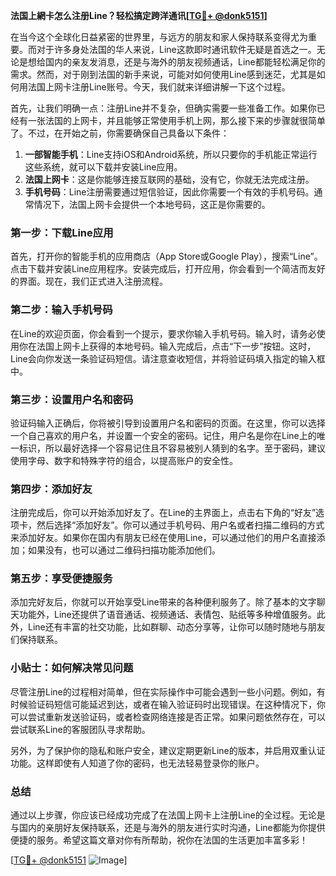 **法国上網卡怎么注册Line？轻松搞定跨洋通讯[[TG💪+ @donk5151](https://t.me/s/donk5151)]**

在当今这个全球化日益紧密的世界里，与远方的朋友和家人保持联系变得尤为重要。而对于许多身处法国的华人来说，Line这款即时通讯软件无疑是首选之一。无论是想给国内的亲友发消息，还是与海外的朋友视频通话，Line都能轻松满足你的需求。然而，对于刚到法国的新手来说，可能对如何使用Line感到迷茫，尤其是如何用法国上网卡注册Line账号。今天，我们就来详细讲解一下这个过程。

首先，让我们明确一点：注册Line并不复杂，但确实需要一些准备工作。如果你已经有一张法国的上网卡，并且能够正常使用手机上网，那么接下来的步骤就很简单了。不过，在开始之前，你需要确保自己具备以下条件：

1. **一部智能手机**：Line支持iOS和Android系统，所以只要你的手机能正常运行这些系统，就可以下载并安装Line应用。
2. **法国上网卡**：这是你能够连接互联网的基础，没有它，你就无法完成注册。
3. **手机号码**：Line注册需要通过短信验证，因此你需要一个有效的手机号码。通常情况下，法国上网卡会提供一个本地号码，这正是你需要的。

### 第一步：下载Line应用

首先，打开你的智能手机的应用商店（App Store或Google Play），搜索“Line”。点击下载并安装Line应用程序。安装完成后，打开应用，你会看到一个简洁而友好的界面。现在，我们正式进入注册流程。

### 第二步：输入手机号码

在Line的欢迎页面，你会看到一个提示，要求你输入手机号码。输入时，请务必使用你在法国上网卡上获得的本地号码。输入完成后，点击“下一步”按钮。这时，Line会向你发送一条验证码短信。请注意查收短信，并将验证码填入指定的输入框中。

### 第三步：设置用户名和密码

验证码输入正确后，你将被引导到设置用户名和密码的页面。在这里，你可以选择一个自己喜欢的用户名，并设置一个安全的密码。记住，用户名是你在Line上的唯一标识，所以最好选择一个容易记住且不容易被别人猜到的名字。至于密码，建议使用字母、数字和特殊字符的组合，以提高账户的安全性。

### 第四步：添加好友

注册完成后，你可以开始添加好友了。在Line的主界面上，点击右下角的“好友”选项卡，然后选择“添加好友”。你可以通过手机号码、用户名或者扫描二维码的方式来添加好友。如果你在国内有朋友已经在使用Line，可以通过他们的用户名直接添加；如果没有，也可以通过二维码扫描功能添加他们。

### 第五步：享受便捷服务

添加完好友后，你就可以开始享受Line带来的各种便利服务了。除了基本的文字聊天功能外，Line还提供了语音通话、视频通话、表情包、贴纸等多种增值服务。此外，Line还有丰富的社交功能，比如群聊、动态分享等，让你可以随时随地与朋友们保持联系。

### 小贴士：如何解决常见问题

尽管注册Line的过程相对简单，但在实际操作中可能会遇到一些小问题。例如，有时候验证码短信可能延迟到达，或者在输入验证码时出现错误。在这种情况下，你可以尝试重新发送验证码，或者检查网络连接是否正常。如果问题依然存在，可以尝试联系Line的客服团队寻求帮助。

另外，为了保护你的隐私和账户安全，建议定期更新Line的版本，并启用双重认证功能。这样即使有人知道了你的密码，也无法轻易登录你的账户。

### 总结

通过以上步骤，你应该已经成功完成了在法国上网卡上注册Line的全过程。无论是与国内的亲朋好友保持联系，还是与海外的朋友进行实时沟通，Line都能为你提供便捷的服务。希望这篇文章对你有所帮助，祝你在法国的生活更加丰富多彩！

[[TG💪+ @donk5151](https://t.me/s/donk5151) ![Image](https://i.postimg.cc/rwNCRYN7/Snipaste-2025-04-30-17-27-05.png)]